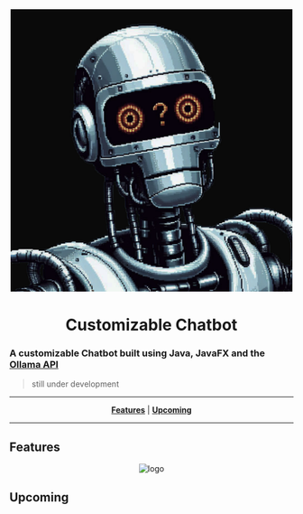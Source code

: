 <div align="center">

  <img src="https://github.com/ris5266/chatbot/blob/master/src/main/resources/icon.jpeg" alt="logo" width="500px" height="500px"/>
  
# Customizable Chatbot
</div>

### A customizable Chatbot built using Java, JavaFX and the [Ollama API](https://github.com/ollama/ollama)

> still under development

<div align="center">

  ---
  [**Features**](#features) | [**Upcoming**](#upcoming)

  ---

</div>

## Features



<div align="center">

  <img src="https://github.com/ris5266/chatbot/blob/master/preview.mp4" alt="logo" size="20%"/>
  
</div>

## Upcoming

